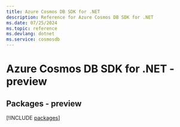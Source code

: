 ```yaml
---
title: Azure Cosmos DB SDK for .NET
description: Reference for Azure Cosmos DB SDK for .NET
ms.date: 07/25/2024
ms.topic: reference
ms.devlang: dotnet
ms.service: cosmosdb
---
```

# Azure Cosmos DB SDK for .NET - preview
## Packages - preview
[!INCLUDE [packages](cosmos-db-index.md)]